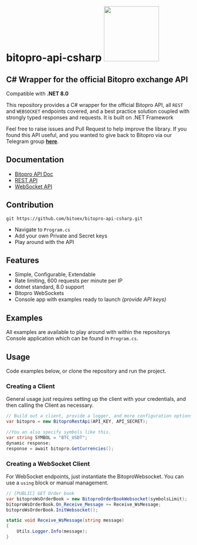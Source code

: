 # bitopro-api-csharp <img src="https://www.bitopro.com/ns/images/logo-light.svg" width="150" />

## C# Wrapper for the official Bitopro exchange API

Compatible with **.NET 8.0**

This repository provides a C# wrapper for the official Bitopro API, all `REST` and `WEBSOCKET` endpoints covered, and a best practice solution coupled with strongly typed responses and requests. It is built on .NET Framework

Feel free to raise issues and Pull Request to help improve the library. If you found this API useful, and you wanted to give back to Bitopro via our Telegram group [**here**](https://t.me/BitoProOfficial).

## Documentation
- [Bitopro API Doc](https://github.com/bitoex/bitopro-offical-api-docs)
- [REST API](https://github.com/bitoex/bitopro-offical-api-docs#restful-api-list)
- [WebSocket API](https://github.com/bitoex/bitopro-offical-api-docs#websocket-stream-list)



## Contribution
```git
git https://github.com/bitoex/bitopro-api-csharp.git
```
- Navigate to `Program.cs`
- Add your own Private and Secret keys
- Play around with the API

## Features
- Simple, Configurable, Extendable
- Rate limiting, 600 requests per minute per IP
- dotnet standard, 8.0 support
- Bitopro WebSockets
- Console app with examples ready to launch _(provide API keys)_

## Examples
All examples are available to play around with within the repositorys Console application which can be found in `Program.cs`.

## Usage
Code examples below, or clone the repository and run the  project.

### Creating a Client
General usage just requires setting up the client with your credentials, and then calling the Client as necessary.
```c#
// Build out a client, provide a logger, and more configuration options, or even your own APIProcessor implementation
var bitopro = new BitoproRestApi(API_KEY, API_SECRET);

//You an also specify symbols like this.
var string SYMBOL = "BTC_USDT";
dynamic response;
response = await bitopro.GetCurrencies();
```

### Creating a WebSocket Client
For WebSocket endpoints, just instantiate the BitoproWebsocket.
You can use a `using` block or manual management.
```c#
// [PUBLIC] GET Order book
var bitoproWsOrderBook = new BitoproOrderBookWebsocket(symbolsLimit);
bitoproWsOrderBook.On_Receive_Message += Receive_WsMessage;
bitoproWsOrderBook.InitWebsocket();

static void Receive_WsMessage(string message)
{
    Utils.Logger.Info(message);
}
```
